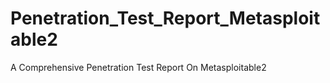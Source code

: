 # Penetration_Test_Report_Metasploitable2
A Comprehensive Penetration Test Report On Metasploitable2 
